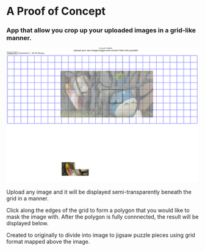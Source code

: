 # A Proof of Concept
### App that allow you crop up your uploaded images in a grid-like manner. 

![Alt text](image-1.png)

Upload any image and it will be displayed semi-transparently beneath the grid in a manner.

Click along the edges of the grid to form a polygon that you would like to mask the image with. After the polygon is fully connnected, the result will be displayed below. 




Created to originally to divide into image to jigsaw puzzle pieces using grid format mapped above the image.
